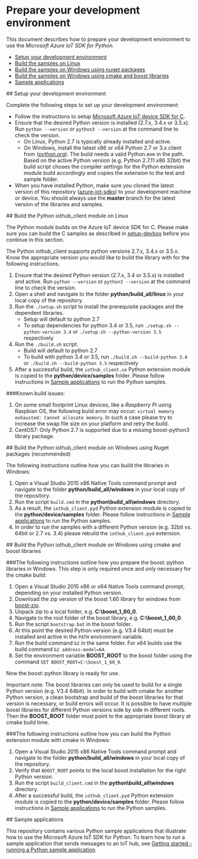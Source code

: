 # Prepare your development environment

This document describes how to prepare your development environment to use the *Microsoft Azure IoT SDK for Python*.

- [Setup your development environment](#devenv)
- [Build the samples on Linux](#linux)
- [Build the samples on Windows using nuget packages](#windows)
- [Build the samples on Windows using cmake and boost libraries](#windows-cmake)
- [Sample applications](#samplecode)

<a name="devenv"/>
## Setup your development environment

Complete the following steps to set up your development environment:

- Follow the instructions to setup [Microsoft Azure IoT device SDK for C][setup-devbox].
- Ensure that the desired Python version is installed (2.7.x, 3.4.x or 3.5.x). Run `python --version` or `python3 --version` at the command line to check the version. 
    - On Linux, Python 2.7 is typically already installed and active. 
    - On Windows, install the latest x86 or x64 Python 2.7 or 3.x client from ([python.org](https://www.python.org/downloads/)). The build needs a valid Python.exe in the path. Based on the active Python version (e.g. Python 2.7.11 x86 32bit) the build script choses the compiler settings for the Python extension module build accordingly and copies the extension to the test and sample folder.
- When you have installed Python, make sure you cloned the latest version of this repository ([azure-iot-sdks](https://github.com/Azure/azure-iot-sdks)) to your development machine or device. You should always use the **master** branch for the latest version of the libraries and samples.

<a name="linux"/>
## Build the Python iothub_client module on Linux

The Python module builds on the Azure IoT device SDK for C. Please make sure you can build the C samples as described in [setup-devbox] before you continue in this section.

The Python iothub_client supports python versions 2.7.x, 3.4.x or 3.5.x. Know the appropriate version you would like to build the library with for the following instructions.

1. Ensure that the desired Python version (2.7.x, 3.4 or 3.5.x) is installed and active. Run `python --version` or `python3 --version` at the command line to check the version.
2. Open a shell and navigate to the folder **python/build_all/linux** in your local copy of the repository.
3. Run the `./setup.sh` script to install the prerequisite packages and the dependent libraries.
    * Setup will default to python 2.7
    * To setup dependencies for python 3.4 or 3.5, run `./setup.sh --python-version 3.4` or `./setup.sh --python-version 3.5` respectively
4. Run the `./build.sh` script.
    * Build will default to python 2.7
    * To build with python 3.4 or 3.5, run `./build.sh --build-python 3.4` or `./build.sh --build-python 3.5` respectively 
5. After a successful build, the `iothub_client.so` Python extension module is copied to the **python/device/samples** folder. Please follow instructions in [Sample applications](#samplecode) to run the Python samples.

###Known build issues: 
1. On some small footprint Linux devices, like a *Raspberry Pi* using Raspbian OS, the following build error may occur: `virtual memory exhausted: Cannot allocate memory`. In such a case please try to increase the swap file size on your platform and retry the build.
2. CentOS7: Only Python 2.7 is supported due to a missing boost-python3 library package.

<a name="windows"/>
## Build the Python iothub_client module on Windows using Nuget packages (recommended)

The following instructions outline how you can build the libraries in Windows:

1. Open a Visual Studio 2015 x86 Native Tools command prompt and navigate to the folder **python/build_all/windows** in your local copy of the repository.
2. Run the script `build.cmd` in the **python\\build_all\\windows** directory.
3. As a result, the `iothub_client.pyd` Python extension module is copied to the **python/device/samples** folder. Please follow instructions in [Sample applications](#samplecode) to run the Python samples.
4. In order to run the samples with a different Python version (e.g. 32bit vs. 64bit or 2.7 vs. 3.4) please rebuild the `iothub_client.pyd` extension.

<a name="windows-cmake"/>
## Build the Python iothub_client module on Windows using cmake and boost libraries 

###The following instructions outline how you prepare the boost::python libraries in Windows. 
This step is only required once and only necessary for the cmake build:

1. Open a Visual Studio 2015 x86 or x64 Native Tools command prompt, depending on your installed Python version.
2. Download the zip version of the boost 1.60 library for windows from [boost-zip]. 
3. Unpack zip to a local folder, e.g. **C:\boost_1_60_0**.
4. Navigate to the root folder of the boost library, e.g. **C:\boost_1_60_0**.
5. Run the script `bootstrap.bat` in the boost folder.
6. At this point the desired Python version (e.g. V3.4 64bit) must be installed and active in the `PATH` environment variable.
7. Run the build command `b2` in the same folder. For x64 builds use the build command `b2 address-model=64`.
8. Set the environment variable **BOOST_ROOT** to the boost folder using the command `SET BOOST_ROOT=C:\boost_1_60_0`.

Now the boost::python library is ready for use. 

Important note: The boost libraries can only be used to build for a single Python version (e.g. V3.4 64bit). In order to build with cmake for another Python version, a clean bootstrap and build of the boost libraries for that version is necessary, or build errors will occur. It is possible to have multiple boost libraries for different Python versions side by side in different roots. Then the **BOOST_ROOT** folder must point to the appropriate boost library at cmake build time.

###The following instructions outline how you can build the Python extension module with cmake in Windows:

1. Open a Visual Studio 2015 x86 Native Tools command prompt and navigate to the folder **python/build_all/windows** in your local copy of the repository.
2. Verify that `BOOST_ROOT` points to the local boost installation for the right Python version.
3. Run the script `build_client.cmd` in the **python\\build_all\\windows** directory.
4. After a successful build, the `iothub_client.pyd` Python extension module is copied to the **python/device/samples** folder. Please follow instructions in [Sample applications](#samplecode) to run the Python samples.

<a name="samplecode"/>
## Sample applications

This repository contains various Python sample applications that illustrate how to use the Microsoft Azure IoT SDK for Python. To learn how to run a sample application that sends messages to an IoT hub, see [Getting started - running a Python sample application][getstarted].

[python-2.7 or python-3.5]: https://www.python.org/downloads/
[setup-devbox]: https://github.com/Azure/azure-iot-sdks/blob/master/c/doc/devbox_setup.md
[getstarted]: python-run-sample.md
[boost-zip]: http://www.boost.org/users/history/version_1_60_0.html
